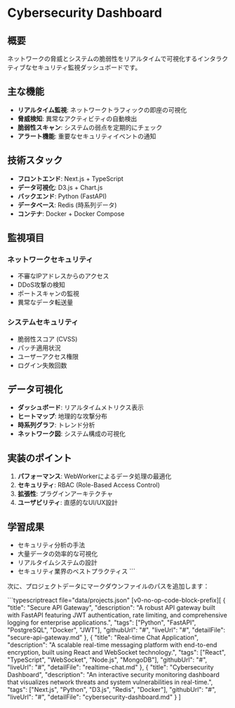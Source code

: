 # Cybersecurity Dashboard

## 概要
ネットワークの脅威とシステムの脆弱性をリアルタイムで可視化するインタラクティブなセキュリティ監視ダッシュボードです。

## 主な機能
- **リアルタイム監視**: ネットワークトラフィックの即座の可視化
- **脅威検知**: 異常なアクティビティの自動検出
- **脆弱性スキャン**: システムの弱点を定期的にチェック
- **アラート機能**: 重要なセキュリティイベントの通知

## 技術スタック
- **フロントエンド**: Next.js + TypeScript
- **データ可視化**: D3.js + Chart.js
- **バックエンド**: Python (FastAPI)
- **データベース**: Redis (時系列データ)
- **コンテナ**: Docker + Docker Compose

## 監視項目
### ネットワークセキュリティ
- 不審なIPアドレスからのアクセス
- DDoS攻撃の検知
- ポートスキャンの監視
- 異常なデータ転送量

### システムセキュリティ
- 脆弱性スコア (CVSS)
- パッチ適用状況
- ユーザーアクセス権限
- ログイン失敗回数

## データ可視化
- **ダッシュボード**: リアルタイムメトリクス表示
- **ヒートマップ**: 地理的な攻撃分布
- **時系列グラフ**: トレンド分析
- **ネットワーク図**: システム構成の可視化

## 実装のポイント
1. **パフォーマンス**: WebWorkerによるデータ処理の最適化
2. **セキュリティ**: RBAC (Role-Based Access Control)
3. **拡張性**: プラグインアーキテクチャ
4. **ユーザビリティ**: 直感的なUI/UX設計

## 学習成果
- セキュリティ分析の手法
- 大量データの効率的な可視化
- リアルタイムシステムの設計
- セキュリティ業界のベストプラクティス
\`\`\`

次に、プロジェクトデータにマークダウンファイルのパスを追加します：

\`\`\`typescriptreact file="data/projects.json"
[v0-no-op-code-block-prefix][
  {
    "title": "Secure API Gateway",
    "description": "A robust API gateway built with FastAPI featuring JWT authentication, rate limiting, and comprehensive logging for enterprise applications.",
    "tags": ["Python", "FastAPI", "PostgreSQL", "Docker", "JWT"],
    "githubUrl": "#",
    "liveUrl": "#",
    "detailFile": "secure-api-gateway.md"
  },
  {
    "title": "Real-time Chat Application",
    "description": "A scalable real-time messaging platform with end-to-end encryption, built using React and WebSocket technology.",
    "tags": ["React", "TypeScript", "WebSocket", "Node.js", "MongoDB"],
    "githubUrl": "#",
    "liveUrl": "#",
    "detailFile": "realtime-chat.md"
  },
  {
    "title": "Cybersecurity Dashboard",
    "description": "An interactive security monitoring dashboard that visualizes network threats and system vulnerabilities in real-time.",
    "tags": ["Next.js", "Python", "D3.js", "Redis", "Docker"],
    "githubUrl": "#",
    "liveUrl": "#",
    "detailFile": "cybersecurity-dashboard.md"
  }
]

